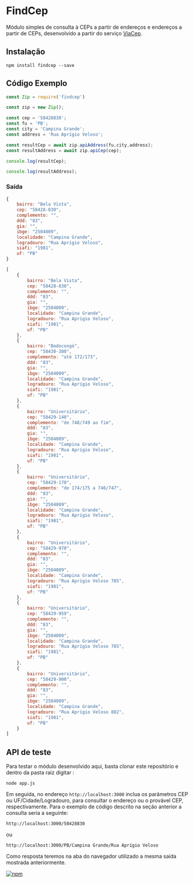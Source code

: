 # FindCep

Módulo simples de consulta à CEPs a partir de endereços e endereços a partir de CEPs, desenvolvido a partir do serviço [ViaCep](https://viacep.com.br/).

## Instalação

```
npm install findcep --save
```

## Código Exemplo

```javascript
const Zip = require('findcep')

const zip = new Zip();

const cep = '58428830';
const fu = 'PB';
const city = 'Campina Grande';
const address = 'Rua Aprígio Veloso';

const resultCep = await zip.apiAddress(fu,city,address);
const resultAddress = await zip.apiCep(cep);

console.log(resultCep);

console.log(resultAddress);

```

### Saída

```javascript
{
    bairro: "Bela Vista", 
    cep: "58428-830", 
    complemento: "", 
    ddd: "83", 
    gia: "", 
    ibge: "2504009", 
    localidade: "Campina Grande", 
    logradouro: "Rua Aprígio Veloso", 
    siafi: "1981", 
    uf: "PB"
}

[
    {
        bairro: "Bela Vista", 
        cep: "58428-830", 
        complemento: "", 
        ddd: "83", 
        gia: "", 
        ibge: "2504009", 
        localidade: "Campina Grande", 
        logradouro: "Rua Aprígio Veloso", 
        siafi: "1981", 
        uf: "PB"
    }, 
    {
        bairro: "Bodocongó", 
        cep: "58430-380", 
        complemento: "até 172/173", 
        ddd: "83", 
        gia: "", 
        ibge: "2504009", 
        localidade: "Campina Grande", 
        logradouro: "Rua Aprígio Veloso", 
        siafi: "1981", 
        uf: "PB"
    }, 
    {
        bairro: "Universitário", 
        cep: "58429-140", 
        complemento: "de 748/749 ao fim", 
        ddd: "83", 
        gia: "", 
        ibge: "2504009", 
        localidade: "Campina Grande", 
        logradouro: "Rua Aprígio Veloso", 
        siafi: "1981", 
        uf: "PB"
    }, 
    {
        bairro: "Universitário", 
        cep: "58429-170", 
        complemento: "de 174/175 a 746/747", 
        ddd: "83", 
        gia: "", 
        ibge: "2504009", 
        localidade: "Campina Grande", 
        logradouro: "Rua Aprígio Veloso", 
        siafi: "1981", 
        uf: "PB"
    }, 
    {
        bairro: "Universitário", 
        cep: "58429-970", 
        complemento: "", 
        ddd: "83", 
        gia: "", 
        ibge: "2504009", 
        localidade: "Campina Grande", 
        logradouro: "Rua Aprígio Veloso 785", 
        siafi: "1981", 
        uf: "PB"
    }, 
    {
        bairro: "Universitário", 
        cep: "58429-959", 
        complemento: "", 
        ddd: "83", 
        gia: "", 
        ibge: "2504009", 
        localidade: "Campina Grande", 
        logradouro: "Rua Aprígio Veloso 785", 
        siafi: "1981", 
        uf: "PB"
    }, 
    {
        bairro: "Universitário", 
        cep: "58429-900", 
        complemento: "", 
        ddd: "83", 
        gia: "", 
        ibge: "2504009", 
        localidade: "Campina Grande", 
        logradouro: "Rua Aprígio Veloso 882", 
        siafi: "1981", 
        uf: "PB"
    }
]

```

## API de teste

Para testar o módulo desenvolvido aqui, basta clonar este repositório e dentro da pasta raiz digitar :

```
node app.js
```
Em seguida, no endereço `http://localhost:3000` inclua os parãmetros CEP ou UF/Cidade/Logradouro, para consultar o endereço ou o provável CEP, respectivamente. Para o exemplo de código descrito na seção anterior a consulta seria a seguinte:

```
http://localhost:3000/58428830
```
ou

```
http://localhost:3000/PB/Campina Grande/Rua Aprígio Veloso
```
Como resposta teremos na aba do navegador utilizado a mesma saída mostrada anteriormente.

[![npm](https://img.shields.io/npm/l/express.svg)](https://github.com/tiago-clementino/findcep/blob/master/LICENSE)<br />
